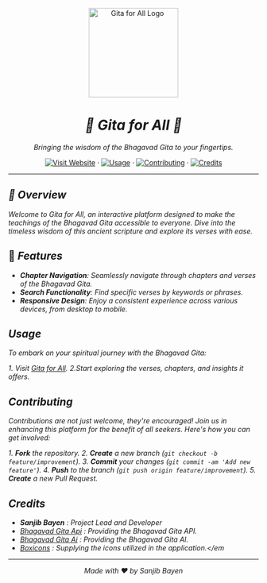 <p align="center">
  <img src="https://sanjibbayen.github.io/gita/logo.png" alt="Gita for All Logo" width="180" />
</p>

<h1 align="center"><em>📖 Gita for All 🌟</em></h1>

<p align="center">
  <em>Bringing the wisdom of the Bhagavad Gita to your fingertips.</em>
</p>

<p align="center">
  <a href="https://sanjibbayen.github.io/gita/"><img src="https://img.shields.io/badge/Visit%20Website-%230077B5.svg?&style=for-the-badge&logo=google-chrome&logoColor=white" alt="Visit Website"/></a>
  ·
  <a href="#Usage"><img src="https://img.shields.io/badge/Usage-%233776AB.svg?&style=for-the-badge&logo=github&logoColor=white" alt="Usage"/></a>
  ·
  <a href="#contributing"><img src="https://img.shields.io/badge/Contributing-%233776AB.svg?&style=for-the-badge&logo=github&logoColor=white" alt="Contributing"/></a>
  ·
  <a href="#credits"><img src="https://img.shields.io/badge/Credits-%233776AB.svg?&style=for-the-badge&logo=github&logoColor=white" alt="Credits"/></a>
</p>

---

## <em>🌈 Overview</em>

<em>Welcome to Gita for All, an interactive platform designed to make the teachings of the Bhagavad Gita accessible to everyone. Dive into the timeless wisdom of this ancient scripture and explore its verses with ease.</em>

## 🚀 <em>Features</em>

- <em>**Chapter Navigation**: Seamlessly navigate through chapters and verses of the Bhagavad Gita.</em>
- <em>**Search Functionality**: Find specific verses by keywords or phrases.</em>
- <em>**Responsive Design**: Enjoy a consistent experience across various devices, from desktop to mobile.</em>

## <em>Usage</em>

<em>To embark on your spiritual journey with the Bhagavad Gita:</em>

<em>1. Visit [Gita for All](https://sanjibbayen.github.io/gita/).</em>
<em>2.Start exploring the verses, chapters, and insights it offers.</em>


## <em>Contributing<em>

<em>Contributions are not just welcome, they're encouraged! Join us in enhancing this platform for the benefit of all seekers. Here's how you can get involved:</em>

<em>1. **Fork** the repository.</em>
<em>2. **Create** a new branch (`git checkout -b feature/improvement`).</em>
<em>3. **Commit** your changes (`git commit -am 'Add new feature'`).</em>
<em>4. **Push** to the branch (`git push origin feature/improvement`).</em>
<em>5. **Create** a new Pull Request.</em>

## <em>Credits</em>

- <em>**Sanjib Bayen** : Project Lead and Developer</em>
- <em>[Bhagavad Gita Api](https://bhagavadgitaapi.in/) : Providing the Bhagavad Gita API.</em>
-  <em>[Bhagavad Gita Ai](https://bhagavadgita.io/gitagpt) : Providing the Bhagavad Gita AI.</em>
- <em>[Boxicons](https://boxicons.com) : Supplying the icons utilized in the application.</em

---

<p align="center">
 <em> Made with ❤️ by Sanjib Bayen</em>
</p>
